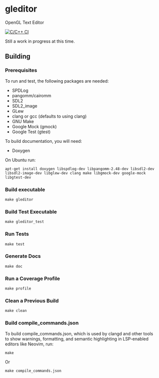 # gleditor


OpenGL Text Editor

[![C/C++ CI](https://github.com/ccs4ever/gleditor/actions/workflows/c-cpp.yml/badge.svg)](https://github.com/ccs4ever/gleditor/actions/workflows/c-cpp.yml)


Still a work in progress at this time.

## Building

### Prerequisites

To run and test, the following packages are needed:

* SPDLog
* pangomm/cairomm
* SDL2
* SDL2\_image
* GLew
* clang or gcc (defaults to using clang)
* GNU Make
* Google Mock (gmock)
* Google Test (gtest)

To build documentation, you will need:

* Doxygen

On Ubuntu run:

```
apt-get install doxygen libspdlog-dev libpangomm-2.48-dev libsdl2-dev libsdl2-image-dev libglew-dev clang make libgmock-dev google-mock libgtest-dev
```

### Build executable

```
make gleditor
```

### Build Test Executable

```
make gleditor_test
```

### Run Tests

```
make test
```

### Generate Docs

```
make doc
```

### Run a Coverage Profile

```
make profile
```

### Clean a Previous Build

```
make clean
```

### Build compile\_commands.json

To build compile\_commands.json, which is used by clangd and other tools to show warnings, formatting, and semantic highlighting in LSP-enabled editors like Neovim, run:

```
make
```

Or

```
make compile_commands.json
```

